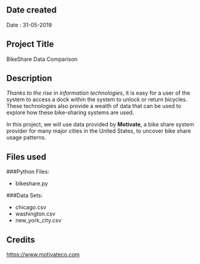 ## Date created
Date : 31-05-2019

## Project Title
BikeShare Data Comparison

## Description
*Thanks to the rise in information technologies*, it is easy for a user of the system to access a dock within the system to unlock or return bicycles. These technologies also provide a wealth of data that can be used to explore how these bike-sharing systems are used.

In this project, we will use data provided by **Motivate**, a bike share system provider for many major cities in the United States, to uncover bike share usage patterns.

## Files used
###Python Files:
* bikeshare.py

###Data Sets:
* chicago.csv
* washington.csv
* new_york_city.csv


## Credits
https://www.motivateco.com
